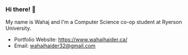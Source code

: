 ### Hi there! 👋

My name is Wahaj and I'm a Computer Science co-op student at Ryerson University. 

+ Portfolio Website: https://www.wahajhaider.ca/
+ Email: wahajhaider32@gmail.com 




<!--
**Wazotik/Wazotik** is a ✨ _special_ ✨ repository because its `README.md` (this file) appears on your GitHub profile.

Here are some ideas to get you started:

- 🔭 I’m currently working on ...
- 🌱 I’m currently learning ...
- 👯 I’m looking to collaborate on ...
- 🤔 I’m looking for help with ...
- 💬 Ask me about ...
- 📫 How to reach me: ...
- 😄 Pronouns: ...
- ⚡ Fun fact: ...
-->

